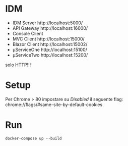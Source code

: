 # IDM

- IDM Server      http://localhost:5000/
- API Gateway     http://localhost:16000/
- Console Client
- MVC Client      http://localhost:15000/
- Blazor Client   http://localhost:15002/
- µServiceOne     http://localhost:15100/
- µServiceTwo     http://localhost:15200/

solo HTTP!!!

# Setup
Per Chrome > 80 impostare su _Disabled_ il seguente flag: chrome://flags/#same-site-by-default-cookies

# Run

`docker-compose up --build`
